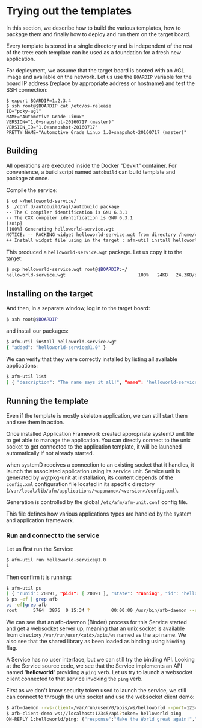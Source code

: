# Trying out the templates

In this section, we describe how to build the various templates, how to
package them and finally how to deploy and run them on the target board.

Every template is stored in a single directory and is independent of the
rest of the tree: each template can be used as a foundation for a fresh
new application.

For deployment, we assume that the target board is booted with an AGL
image and available on the network. Let us use the `BOARDIP` variable
for the board IP address (replace by appropriate address or hostname)
and test the SSH connection:
```
$ export BOARDIP=1.2.3.4
$ ssh root@$BOARDIP cat /etc/os-release
ID="poky-agl"
NAME="Automotive Grade Linux"
VERSION="1.0+snapshot-20160717 (master)"
VERSION_ID="1.0+snapshot-20160717"
PRETTY_NAME="Automotive Grade Linux 1.0+snapshot-20160717 (master)"
```

## Building

All operations are executed inside the Docker "Devkit" container. For
convenience, a build script named `autobuild` can build template and
package at once.

Compile the service:

```bash
$ cd ~/helloworld-service/
$ ./conf.d/autobuild/agl/autobuild package
-- The C compiler identification is GNU 6.3.1
-- The CXX compiler identification is GNU 6.3.1
[snip]
[100%] Generating helloworld-service.wgt
NOTICE: -- PACKING widget helloworld-service.wgt from directory /home/claneys/Workspace/Sources/IOTbzh/helloworld-service/build/package
++ Install widget file using in the target : afm-util install helloworld-service.wgt
```

This produced a `helloworld-service.wgt` package. Let us copy it to the
target:

```bash
$ scp helloworld-service.wgt root@$BOARDIP:~/
helloworld-service.wgt                           100%   24KB   24.3KB/s   00:00
```

## Installing on the target

And then, in a separate window, log in to the target board:

```bash
$ ssh root@$BOARDIP
```

and install our packages:

```bash
$ afm-util install helloworld-service.wgt
{ "added": "helloworld-service@1.0" }
```

We can verify that they were correctly installed by listing all
available applications:

```bash
$ afm-util list
[ { "description": "The name says it all!", "name": "helloworld-service", "shortname": "", "id": "helloworld-service@1.0", "version": "1.0", "author": "Stephane Desneux <sdx@iot.bzh>", "author-email": "", "width": "", "height": "" } ]
```

## Running the template

Even if the template is mostly skeleton application, we can still
start them and see them in action.

Once installed Application Framework created appropriate systemD unit file
to get able to manage the application. You can directly connect to the unix
socket to get connected to the application template, it will be launched
automatically if not already started.

when systemD receives a connection to an existing socket that it handles, it
launch the associated application using its service unit. Service unit is
generated by wgtpkg-unit at installation, its content depends of the
`config.xml` configuration file located in its specific directory
(`/var/local/lib/afm/applications/<appname>/<version>/config.xml`).

Generation is controlled by the global `/etc/afm/afm-unit.conf` config
file.

This file defines how various applications types are handled by the
system and application framework.

### Run and connect to the service

Let us first run the Service:

```bash
$ afm-util run helloworld-service@1.0
1
```

Then confirm it is running:

```bash
$ afm-util ps
[ { "runid": 20091, "pids": [ 20091 ], "state": "running", "id": "helloworld-service@1.0" } ]
$ ps -ef | grep afb
ps -ef|grep afb
root      5764  3876  0 15:34 ?        00:00:00 /usr/bin/afb-daemon --rootdir=/var/local/lib/afm/applications/helloworld-service/1.0 --workdir=/home/root/app-data/helloworld-service --roothttp=htdocs --binding=/var/local/lib/afm/applications/helloworld-service/1.0/lib/afb-helloworld.so --ws-server=sd:helloworld --no-httpd
```

We can see that an afb-daemon (Binder) process for this Service started
and get a websocket server up, meaning that an unix socket is available
from directory `/var/run/user/<uid>/apis/ws` named as the api name.
We also see that the shared library as been loaded as binding using `binding`
flag.

A Service has no user interface, but we can still try the binding API.
Looking at the Service source code, we see that the Service implements
an API named '**helloworld**' providing a `ping` verb. Let us try to launch
a websocket client connected to that service invoking the `ping` verb.

First as we don't know security token used to launch the service, we still can
connect to through the unix socket and use the websocket client demo:

```bash
$ afb-daemon --ws-client=/var/run/user/0/apis/ws/helloworld --port=12345 --token='' --roothttp=.
$ afb-client-demo ws://localhost:12345/api?token= helloworld ping
ON-REPLY 1:helloworld/ping: {"response":"Make the World great again!","jtype":"afb-reply","request":{"status":"success","info":"Ping Binder Daemon tag=pingSample count=2 query=\"null\"","uuid":"2edcfee9-943b-40d7-a0c6-08a31141f045"}}
```
